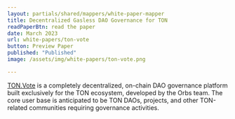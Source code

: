```yaml
---
layout: partials/shared/mappers/white-paper-mapper
title: Decentralized Gasless DAO Governance for TON
readPaperBtn: read the paper
date: March 2023
url: white-papers/ton-vote
button: Preview Paper
published: "Published"
image: /assets/img/white-papers/ton-vote.png

---
```


[TON.Vote](https://ton.vote/) is a completely decentralized, on-chain DAO governance platform built exclusively for the TON ecosystem, developed by the Orbs team. The core user base is anticipated to be TON DAOs, projects, and other TON-related communities requiring governance activities.